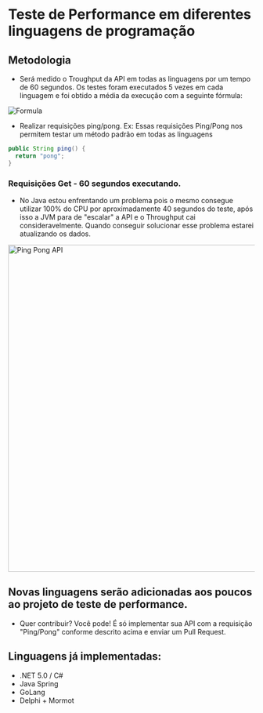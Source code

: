 # Teste de Performance em diferentes linguagens de programação

## Metodologia
- Será medido o Troughput da API em todas as linguagens por um tempo de 60 segundos. Os testes foram executados 5 vezes em cada linguagem e foi obtido a média da execução com a seguinte fórmula:
<img align="center" alt="Formula" src="http://www.sciweavers.org/tex2img.php?eq=\frac%20{r1%20%2B%20r2%20%2B%20r3%20%2B%20r4%20%2B%20r5}%20{5}&bc=White&fc=Black&im=jpg&fs=12&ff=arev&edit=">  


- Realizar requisições ping/pong. Ex:
Essas requisições Ping/Pong nos permitem testar um método padrão em todas as linguagens
```java
public String ping() {
  return "pong";
}
```

### Requisições Get - 60 segundos executando.

- No Java estou enfrentando um problema pois o mesmo consegue utilizar 100% do CPU por aproximadamente 40 segundos do teste, após isso a JVM para de "escalar" a API e o Throughput cai consideravelmente. Quando conseguir solucionar esse problema estarei atualizando os dados.

<img width="667" alt="Ping Pong API" src="https://user-images.githubusercontent.com/3423282/125724080-aa69fc49-e1b4-455a-b861-7303ddc841af.png">


## Novas linguagens serão adicionadas aos poucos ao projeto de teste de performance.

- Quer contribuir? Você pode! É só implementar sua API com a requisição "Ping/Pong" conforme descrito acima e enviar um Pull Request.



## Linguagens já implementadas:
- .NET 5.0 / C#
- Java Spring
- GoLang
- Delphi + Mormot


